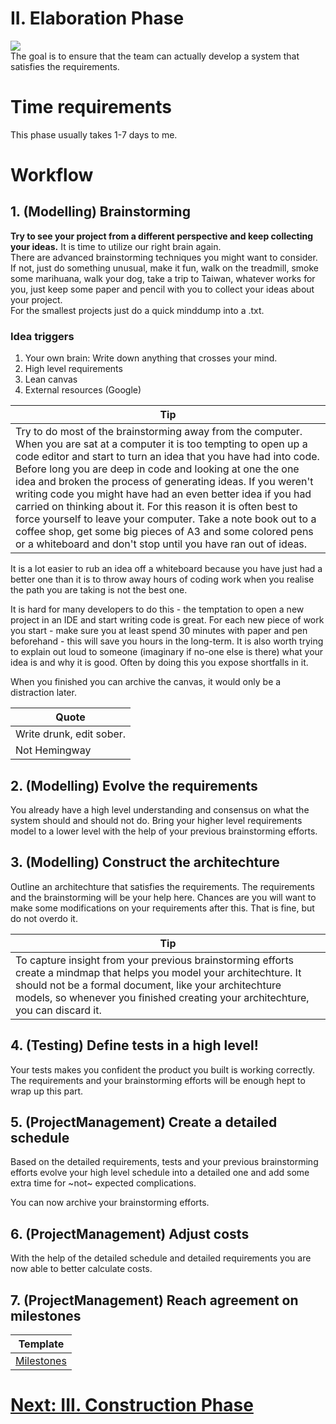 # II. Elaboration Phase

![](https://github.com/nopara73/ForeverAloneProgramming/blob/master/Resources/Elaboration2.jpg)  
The goal is to ensure that the team can actually develop a system that satisfies the requirements.

# Time requirements  
This phase usually takes 1-7 days to me.  

# Workflow

## 1. (Modelling) Brainstorming

**Try to see your project from a different perspective and keep collecting your ideas.** It is time to utilize our right brain again.  
There are advanced brainstorming techniques you might want to consider. If not, just do something unusual, make it fun, walk on the treadmill, smoke some marihuana, walk your dog, take a trip to Taiwan, whatever works for you, just keep some paper and pencil with you to collect your ideas about your project.  
For the smallest projects just do a quick minddump into a .txt.  

### Idea triggers

1. Your own brain: Write down anything that crosses your mind.
2. High level requirements
3. Lean canvas
4. External resources (Google)

|Tip|
|---|
|Try to do most of the brainstorming away from the computer. When you are sat at a computer it is too tempting to open up a code editor and start to turn an idea that you have had into code. Before long you are deep in code and looking at one the one idea and broken the process of generating ideas. If you weren't writing code you might have had an even better idea if you had carried on thinking about it. For this reason it is often best to force yourself to leave your computer. Take a note book out to a coffee shop, get some big pieces of A3 and some colored pens or a whiteboard and don't stop until you have ran out of ideas. |

It is a lot easier to rub an idea off a whiteboard because you have just had a better one than it is to throw away hours of coding work when you realise the path you are taking is not the best one. 

It is hard for many developers to do this - the temptation to open a new project in an IDE and start writing code is great. For each new piece of work you start - make sure you at least spend 30 minutes with paper and pen beforehand - this will save you hours in the long-term. It is also worth trying to explain out loud to someone (imaginary if no-one else is there) what your idea is and why it is good. Often by doing this you expose shortfalls in it.

When you finished you can archive the canvas, it would only be a distraction later.

|Quote|
|---|
|Write drunk, edit sober.|
|Not Hemingway|

## 2. (Modelling) Evolve the requirements  
You already have a high level understanding and consensus on what the system should and should not do. Bring your higher level requirements model to a lower level with the help of your previous brainstorming efforts.  

## 3. (Modelling) Construct the architechture  
Outline an architechture that satisfies the requirements. The requirements and the brainstorming will be your help here. Chances are you will want to make some modifications on your requirements after this. That is fine, but do not overdo it.

|Tip|
|---|
|To capture insight from your previous brainstorming efforts create a mindmap that helps you model your architechture. It should not be a formal document, like your architechture models, so whenever you finished creating your architechture, you can discard it.|

## 4. (Testing) Define tests in a high level!  

Your tests makes you confident the product you built is working correctly.  
The requirements and your brainstorming efforts will be enough hept to wrap up this part.

## 5. (ProjectManagement) Create a detailed schedule
Based on the detailed requirements, tests and your previous brainstorming efforts evolve your high level schedule into a detailed one and add some extra time for ~not~ expected complications.  

You can now archive your brainstorming efforts.

## 6. (ProjectManagement) Adjust costs  
With the help of the detailed schedule and detailed requirements you are now able to better calculate costs.  

## 7. (ProjectManagement) Reach agreement on milestones
|Template|
|---|
|[Milestones](https://docs.google.com/spreadsheets/d/1Du0ZyJNEk_0sKSfAKMe3H6vMxC6S8520Nag32If0BRY/edit?usp=sharing)|

# [Next: III. Construction Phase](https://github.com/nopara73/ForeverAloneProgramming/blob/master/Construction.md)

